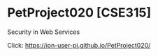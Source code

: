 # PetProject020 [CSE315]
Security in Web Services

Click: https://ion-user-pi.github.io/PetProject020/
